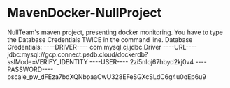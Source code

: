 # MavenDocker-NullProject
NullTeam's maven project, presenting docker monitoring.
You have to type the Database Credentials TWICE in the command line.
Database Credentials:
----DRIVER----
com.mysql.cj.jdbc.Driver
----URL----
jdbc:mysql://gcp.connect.psdb.cloud/dockerdb?sslMode=VERIFY_IDENTITY
----USER----
2zi5nloj67hbyd2kj0v4
----PASSWORD----
pscale_pw_dFEza7bdXQNbpaaCwU328EFeSGXcSLdC6g4u0qEp6u9
